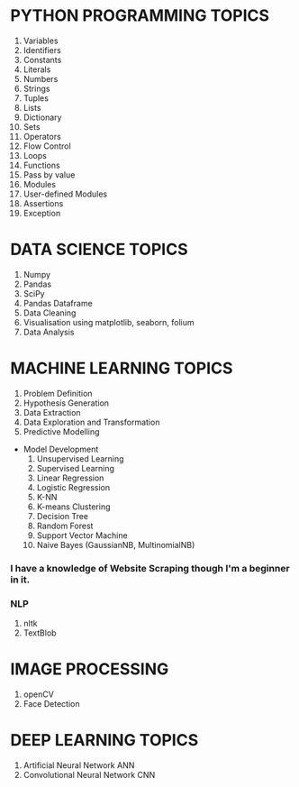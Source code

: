 # PYTHON PROGRAMMING TOPICS
1. Variables
2. Identifiers
3. Constants
4. Literals
5. Numbers
6. Strings
7. Tuples
8. Lists
9. Dictionary
10. Sets
11. Operators
12. Flow Control
13. Loops
14. Functions
15. Pass by value
16. Modules
17. User-defined Modules
18. Assertions
19. Exception
# DATA SCIENCE TOPICS
1. Numpy
2. Pandas
3. SciPy
4. Pandas Dataframe
5. Data Cleaning
6. Visualisation using matplotlib, seaborn, folium
7. Data Analysis
# MACHINE LEARNING TOPICS
1. Problem Definition
2. Hypothesis Generation
3. Data Extraction
4. Data Exploration and Transformation
5. Predictive Modelling
* Model Development
  1. Unsupervised Learning
  2. Supervised Learning
  3. Linear Regression
  4. Logistic Regression
  5. K-NN
  6. K-means Clustering
  7. Decision Tree
  8. Random Forest
  9. Support Vector Machine
  10. Naive Bayes (GaussianNB, MultinomialNB)
### I have a knowledge of Website Scraping though I'm a beginner in it.
### NLP
1. nltk
2. TextBlob
# IMAGE PROCESSING
1. openCV
2. Face Detection
# DEEP LEARNING TOPICS
1. Artificial Neural Network ANN
2. Convolutional Neural Network CNN
